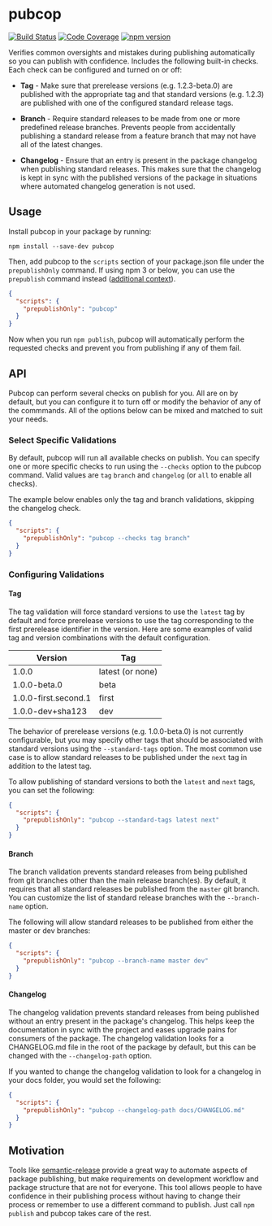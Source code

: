 # pubcop

[![Build Status](https://dev.azure.com/princjef/github-ci/_apis/build/status/princjef.pubcop?branchName=master)](https://dev.azure.com/princjef/github-ci/_build/latest?definitionId=5&branchName=master)
[![Code Coverage](https://img.shields.io/azure-devops/coverage/princjef/github-ci/5.svg)](https://dev.azure.com/princjef/github-ci/_build/latest?definitionId=5&branchName=master&view=codecoverage-tab)
[![npm version](https://img.shields.io/npm/v/pubcop.svg)](https://npmjs.org/package/pubcop)

Verifies common oversights and mistakes during publishing automatically so you can publish with confidence. Includes the following built-in checks. Each check can be configured and turned on or off:

 * **Tag** - Make sure that prerelease versions (e.g. 1.2.3-beta.0) are 
   published with the appropriate tag and that standard versions (e.g. 1.2.3) 
   are published with one of the configured standard release tags.

 * **Branch** - Require standard releases to be made from one or more 
   predefined release branches. Prevents people from accidentally publishing a 
   standard release from a feature branch that may not have all of the latest 
   changes.

 * **Changelog** - Ensure that an entry is present in the package changelog 
   when publishing standard releases. This makes sure that the changelog is 
   kept in sync with the published versions of the package in situations where 
   automated changelog generation is not used.

## Usage

Install pubcop in your package by running:

```
npm install --save-dev pubcop
```

Then, add pubcop to the `scripts` section of your package.json file under the
`prepublishOnly` command. If using npm 3 or below, you can use the `prepublish`
command instead ([additional context][prepublish-prepare]).

```json
{
  "scripts": {
    "prepublishOnly": "pubcop"
  }
}
```

Now when you run `npm publish`, pubcop will automatically perform the requested
checks and prevent you from publishing if any of them fail.

## API

Pubcop can perform several checks on publish for you. All are on by default, but
you can configure it to turn off or modify the behavior of any of the commmands.
All of the options below can be mixed and matched to suit your needs.

### Select Specific Validations

By default, pubcop will run all available checks on publish. You can specify 
one or more specific checks to run using the `--checks` option to the pubcop 
command. Valid values are `tag` `branch` and `changelog` (or `all` to enable 
all checks).

The example below enables only the tag and branch validations, 
skipping the changelog check.

```json
{
  "scripts": {
    "prepublishOnly": "pubcop --checks tag branch"
  }
}
```

### Configuring Validations

#### Tag

The tag validation will force standard versions to use the `latest` tag by
default and force prerelease versions to use the tag corresponding to the first
prerelease identifier in the version. Here are some examples of valid tag and
version combinations with the default configuration.

| Version              | Tag              |
| -------------------- | ---------------- |
| 1.0.0                | latest (or none) |
| 1.0.0-beta.0         | beta             |
| 1.0.0-first.second.1 | first            |
| 1.0.0-dev+sha123     | dev              |

The behavior of prerelease versions (e.g. 1.0.0-beta.0) is not currently
configurable, but you may specify other tags that should be associated with
standard versions using the `--standard-tags` option. The most common use case
is to allow standard releases to be published under the `next` tag in addition
to the latest tag.

To allow publishing of standard versions to both the `latest` and `next` tags,
you can set the following:

```json
{
  "scripts": {
    "prepublishOnly": "pubcop --standard-tags latest next"
  }
}
```

#### Branch

The branch validation prevents standard releases from being published from
git branches other than the main release branch(es). By default, it requires
that all standard releases be published from the `master` git branch. You can
customize the list of standard release branches with the `--branch-name` option.

The following will allow standard releases to be published from either the
master or dev branches:

```json
{
  "scripts": {
    "prepublishOnly": "pubcop --branch-name master dev"
  }
}
```

#### Changelog

The changelog validation prevents standard releases from being published without
an entry present in the package's changelog. This helps keep the documentation
in sync with the project and eases upgrade pains for consumers of the package.
The changelog validation looks for a CHANGELOG.md file in the root of the
package by default, but this can be changed with the `--changelog-path` option.

If you wanted to change the changelog validation to look for a changelog in your
docs folder, you would set the following:

```json
{
  "scripts": {
    "prepublishOnly": "pubcop --changelog-path docs/CHANGELOG.md"
  }
}
```

## Motivation

Tools like [semantic-release][] provide a great way to automate aspects of
package publishing, but make requirements on development workflow and package
structure that are not for everyone. This tool allows people to have confidence
in their publishing process without having to change their process or remember
to use a different command to publish. Just call `npm publish` and pubcop takes
care of the rest.

[semantic-release]: https://github.com/semantic-release/semantic-release
[prepublish-prepare]: https://docs.npmjs.com/misc/scripts#prepublish-and-prepare
